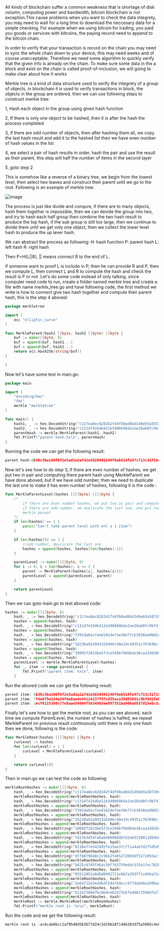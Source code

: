 All kinds of blockchain suffer a common weakness that is shortage of disk volumn, computing power and bandwidth, bitcoin blockchain is not exception.This cause problems when you want to check the data 
integrety, you may need to wait for a long time to download the neccesary data for a simple checking. For example when we using bitcoin for trading, you paid you goods or services with bitcoins, the 
paying record need to append to the bitcoin chain. 

In order to verify that your transaction is record on the chain you may need to sync the whole chain down to your device, this may need weeks and of course unacceptable. Therefore we need some algorithm
to quickly verify that the given info is already on the chain. To make sure some data in the a block and exist on the chain is called proof-of-inclusion, we will going to make clear about how it works

Merkle tree is a kind of data structure used to verify the integrety of a group of objects, in blockchain it is used to verify transactions 
in block, the objects in the group are ordered, then we can use following steps to construct merkle tree:

1, Hash each object in the group using given hash function

2, If there is only one object to be hashed, then it is after the hash the process completed

3, if there are odd number of objects, then after hashing them all, we copy the last hash result and add it to the hashed list
then we have even number of hash values in the list

4, we select a pair of hash results in order, hash the pair and use the result as their parent, this step will half the number of items
in the second layer

5, goto step 2

This is somehow like a reverse of a binary tree, we begin from the lowest level, then select two leaves and construct their parent until
we go to the root. Following is an example of merkle tree:


![image](https://github.com/wycl16514/golang-bitcoin-core-merkle-tree/assets/7506958/4f258c11-4cc2-41e6-b8c7-6e937f9276ef)

The process is just like divide and conqure, if there are to many objects, hash them together is impossible, then we can devide the group
into two, and try to hash each half group then combine the two hash result to produce the top hash, if the sub group is still too large,
then we continue to divide them until we get only one object, then we collect the lower level hash to produce the up lever hash.

We can abstract the process as following:
H: hash function
P: parent hash
L: left hash
R: right hash

Then P=H(L||R), || means connect R to the end of L.

If someone want to proof L is include in P, then he can provide R and P, then we compute L, then connect L and R to compute the hash and 
check the result is P or not. Let's do some code instead of only talking, since computer need code to run, create a folder named merkle tree and create a file with name merkle_tree.go and have following 
code, the first method we write is how to connect give two hash together and compute their parent hash, this is the step 4 aboved:
```go
package merkletree

import (
	ecc "elliptic_curve"
)

func MerkleParent(hash1 []byte, hash2 []byte) []byte {
	buf := make([]byte, 0)
	buf = append(buf, hash1...)
	buf = append(buf, hash2...)
	return ecc.Hash256(string(buf))
}

}
```
Now let's have some test in main.go:
```go
package main

import (
	"encoding/hex"
	"fmt"
	merkle "merkletree"
)

func main() {
	hash1, _ := hex.DecodeString("c117ea8ec828342f4dfb0ad6bd140e03a50720ece40169ee38bdc15d9eb64cf5")
	hash2, _ := hex.DecodeString("c131474164b412e3406696da1ee20ab0fc9bf41c8f05fa8ceea7a08d672d7cc5")
	parentHash := merkle.MerkleParent(hash1, hash2)
	fmt.Printf("parent hash:%x\n", parentHash)
}
```
Running the code we can get the following result:
```go
parent hash:8b30c5ba100f6f2e5ad1e2a742e5020491240f8eb514fe97c713c31718ad7ecd
```

Now let's see how to do step 3, if there are even number of hashes, we get put two in pair and computing there parent hash using MerkleParent we have done aboved, but if we have odd number, then we need
to duplicate the last one to make it has even number of hashes, following it is the code :
```go
func MerkleParentLevel(hashes [][]byte) [][]byte {
	/*
		if there are even number hashes, we put two as pair and compute their merkle parent,
		if there are odd number, we duplicate the last one, and put two in pair to compute
		merkle parent
	*/
	if len(hashes) == 1 {
		panic("Can't take parent level with onl y 1 item")
	}

	if len(hashes)%2 == 1 {
		//odd number, dpulicate the last one
		hashes = append(hashes, hashes[len(hashes)-1])
	}

	parentLevel := make([][]byte, 0)
	for i := 0; i < len(hashes); i += 2 {
		parent := MerkleParent(hashes[i], hashes[i+1])
		parentLevel = append(parentLevel, parent)
	}

	return parentLevel
}
```
Then we can goto main.go to test aboved code:
```go
hashes := make([][]byte, 0)
	hash, _ := hex.DecodeString("c117ea8ec828342f4dfb0ad6bd140e03a50720ece40169ee38bdc15d9eb64cf5")
	hashes = append(hashes, hash)
	hash, _ = hex.DecodeString("c131474164b412e3406696da1ee20ab0fc9bf41c8f05fa8ceea7a08d672d7cc5")
	hashes = append(hashes, hash)
	hash, _ = hex.DecodeString("f391da6ecfeed1814efae39e7fcb3838ae0b02c02ae7d0a5848a66947c0727b0")
	hashes = append(hashes, hash)
	hash, _ = hex.DecodeString("3d238a92a94532b946c90e19c49351c763696cff3db400485b813aecb8a13181")
	hashes = append(hashes, hash)
	hash, _ = hex.DecodeString("10092f2633be5f3ce349bf9ddbde36caa3dd10dfa0ec8106bce23acbff637dae")
	hashes = append(hashes, hash)
	parentLevel := merkle.MerkleParentLevel(hashes)
	for _, item := range parentLevel {
		fmt.Printf("parent item: %x\n", item)
	}

```
Run the aboved code we can get the following result:
```go
parent item: 8b30c5ba100f6f2e5ad1e2a742e5020491240f8eb514fe97c713c31718ad7ecd
parent item: 7f4e6f9e224e20fda0ae4c44114237f97cd35aca38d83081c9bfd41feb907800
parent item: 3ecf6115380c77e8aae56660f5634982ee897351ba906a6837d15ebc3a225df0
```

Finally let's see how to get the merkle root, as you can see aboved, each time we compute ParentLevel, the number of hashes is halfed, we repeat MerkleParent on previous result continuously until there 
is only one hash then we done, following is the code:
```go
func MerkleRoot(hashes [][]byte) []byte {
	curLevel := hashes
	for len(curLevel) > 1 {
		curLevel = MerkleParentLevel(curLevel)
	}

	return curLevel[0]
}
```
Then in main.go we can test the code as following:
```go
merkleRootHashes := make([][]byte, 0)
	hash, _ = hex.DecodeString("c117ea8ec828342f4dfb0ad6bd140e03a50720ece40169ee38bdc15d9eb64cf5")
	merkleRootHashes = append(merkleRootHashes, hash)
	hash, _ = hex.DecodeString("c131474164b412e3406696da1ee20ab0fc9bf41c8f05fa8ceea7a08d672d7cc5")
	merkleRootHashes = append(merkleRootHashes, hash)
	hash, _ = hex.DecodeString("f391da6ecfeed1814efae39e7fcb3838ae0b02c02ae7d0a5848a66947c0727b0")
	merkleRootHashes = append(merkleRootHashes, hash)
	hash, _ = hex.DecodeString("3d238a92a94532b946c90e19c49351c763696cff3db400485b813aecb8a13181")
	merkleRootHashes = append(merkleRootHashes, hash)
	hash, _ = hex.DecodeString("10092f2633be5f3ce349bf9ddbde36caa3dd10dfa0ec8106bce23acbff637dae")
	merkleRootHashes = append(merkleRootHashes, hash)
	hash, _ = hex.DecodeString("7d37b3d54fa6a64869084bfd2e831309118b9e833610e6228adacdbd1b4ba161")
	merkleRootHashes = append(merkleRootHashes, hash)
	hash, _ = hex.DecodeString("8118a77e542892fe15ae3fc771a4abfd2f5d5d5997544c3487ac36b5c85170fc")
	merkleRootHashes = append(merkleRootHashes, hash)
	hash, _ = hex.DecodeString("dff6879848c2c9b62fe652720b8df5272093acfaa45a43cdb3696fe2466a3877")
	merkleRootHashes = append(merkleRootHashes, hash)
	hash, _ = hex.DecodeString("b825c0745f46ac58f7d3759e6dc535a1fec7820377f24d4c2c6ad2cc55c0cb59")
	merkleRootHashes = append(merkleRootHashes, hash)
	hash, _ = hex.DecodeString("95513952a04bd8992721e9b7e2937f1c04ba31e0469fbe615a78197f68f52b7c")
	merkleRootHashes = append(merkleRootHashes, hash)
	hash, _ = hex.DecodeString("2e6d722e5e4dbdf2447ddecc9f7dabb8e299bae921c99ad5b0184cd9eb8e5908")
	merkleRootHashes = append(merkleRootHashes, hash)
	hash, _ = hex.DecodeString("b13a750047bc0bdceb2473e5fe488c2596d7a7124b4e716fdd29b046ef99bbf0")
	merkleRootHashes = append(merkleRootHashes, hash)
	merkleRoot := merkle.MerkleRoot(merkleRootHashes)
	fmt.Printf("merkle root is :%x\n", merkleRoot)
```
Run the code and we get the following result:
```go
merkle root is :acbcab8bcc1af95d8d563b77d24c3d19b18f1486383d75a5085c4e86c86beed6
```

